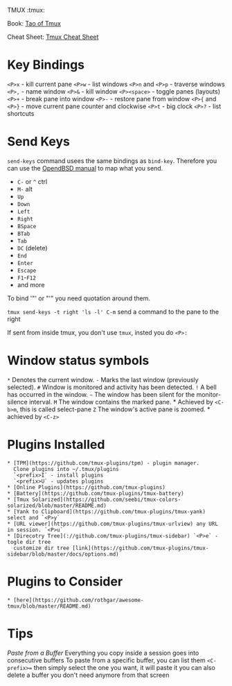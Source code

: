 TMUX
:tmux:

Book: [Tao of Tmux](https://tao-of-tmux.readthedocs.io/en/latest/index.html)

Cheat Sheet: [Tmux Cheat Sheet](Tmux-Cheat-Sheet)

# Key Bindings
`<P>x` - kill current pane
`<P>w` - list windows
`<P>n` and `<P>p` - traverse windows
`<P>,` - name window
`<P>&` - kill window
`<P><space>` - toggle panes (layouts)
`<P>+` - break pane into window
`<P>-` - restore pane from window
`<P>{` and `<P>}` - move current pane counter and clockwise
`<P>t` - big clock
`<P>?` - list shortcuts

# Send Keys

`send-keys` command usees the same bindings as `bind-key`. Therefore you can use the [OpendBSD manual](https://man.openbsd.org/OpenBSD-current/man1/tmux.1#KEY_BINDINGS) to map what you send.

* `C-` or `^` ctrl
* `M-` alt
* `Up`
* `Down`
* `Left`
* `Right`
* `BSpace`
* `BTab`
* `Tab`
* `DC` (delete)
* `End`
* `Enter`
* `Escape`
* `F1`-`F12`
* and more

To bind '"' or "'" you need quotation around them.

`tmux send-keys -t right 'ls -l' C-m` send a command to the pane to the right

If sent from inside tmux, you don't use `tmux`, insted you do `<P>:`

# Window status symbols

`*` Denotes the current window.
`-` Marks the last window (previously selected).
`#` Window is monitored and activity has been detected.
`!` A bell has occurred in the window.
`~` The window has been silent for the monitor-silence interval.
`M` The window contains the marked pane.
    * Achieved by `<C-b>m`, this is called select-pane
`Z` The window's active pane is zoomed.
    * achieved by `<C-z>`

# Plugins Installed
    * [TPM](https://github.com/tmux-plugins/tpm) - plugin manager.
      Clone plugins into ~/.tmux/plugins
      `<prefix>I` - install plugins
      `<prefix>U` - updates plugins
    * [Online Plugins](https://github.com/tmux-plugins)
    * [Battery](https://github.com/tmux-plugins/tmux-battery)
    * [Tmux Solarized](https://github.com/seebi/tmux-colors-solarized/blob/master/README.md)
    * [Yank to Clipboard](https://github.com/tmux-plugins/tmux-yank) select and `<P>y`
    * [URL viewer](https://github.com/tmux-plugins/tmux-urlview) any URL in session. `<P>u`
    * [Direcotry Tree](://github.com/tmux-plugins/tmux-sidebar) `<P>e` - togle dir tree
      customize dir tree [link](https://github.com/tmux-plugins/tmux-sidebar/blob/master/docs/options.md)
# Plugins to Consider
    * [here](https://github.com/rothgar/awesome-tmux/blob/master/README.md)
# Tips
*Paste from a Buffer*
Everything you copy inside a session goes into consecutive buffers
To paste from a specific buffer, you can list them
`<C-prefix>=`
then simply select the one you want, it will paste it
you can also delete a buffer you don't need anymore from that screen
